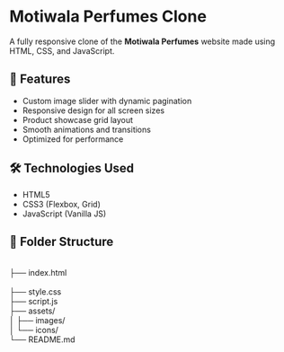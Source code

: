 # Motiwala Perfumes Clone

A fully responsive clone of the **Motiwala Perfumes** website made using HTML, CSS, and JavaScript.

## 🚀 Features
- Custom image slider with dynamic pagination
- Responsive design for all screen sizes
- Product showcase grid layout
- Smooth animations and transitions
- Optimized for performance

## 🛠️ Technologies Used
- HTML5  
- CSS3 (Flexbox, Grid)  
- JavaScript (Vanilla JS)

## 📂 Folder Structure
<br>├── index.html<br>
<br>├── style.css
<br>├── script.js
<br>├── assets/
<br>│ ├── images/
<br>│ └── icons/
<br>└── README.md